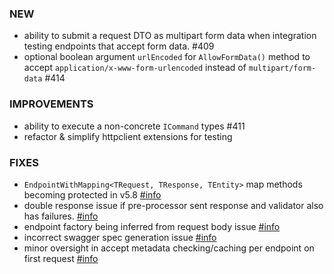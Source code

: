 ### NEW
- ability to submit a request DTO as multipart form data when integration testing endpoints that accept form data. #409
- optional boolean argument `urlEncoded` for `AllowFormData()` method to accept `application/x-www-form-urlencoded` instead of `multipart/form-data` #414

### IMPROVEMENTS
- ability to execute a non-concrete `ICommand` types #411
- refactor & simplify httpclient extensions for testing 

### FIXES
- `EndpointWithMapping<TRequest, TResponse, TEntity>` map methods becoming protected in v5.8 [#info](https://discord.com/channels/933662816458645504/1082207914376319026)
- double response issue if pre-processor sent response and validator also has failures. [#info](https://discord.com/channels/933662816458645504/1080609437879914506)
- endpoint factory being inferred from request body issue [#info](https://discord.com/channels/933662816458645504/1084841217898061915)
- incorrect swagger spec generation issue [#info](https://discord.com/channels/933662816458645504/1085966972560347237)
- minor oversight in accept metadata checking/caching per endpoint on first request [#info](https://discord.com/channels/933662816458645504/1085526696406548604/1087362733021872200)